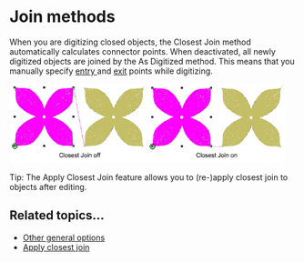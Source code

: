 # Join methods

When you are digitizing closed objects, the Closest Join method automatically calculates connector points. When deactivated, all newly digitized objects are joined by the As Digitized method. This means that you manually specify [entry ](../../glossary/glossary)and [exit](../../glossary/glossary) points while digitizing.

![input00021.png](assets/input00021.png)

Tip: The Apply Closest Join feature allows you to (re-)apply closest join to objects after editing.

## Related topics...

- [Other general options](../../Setup/settings/Other_general_options)
- [Apply closest join](../../Quality/connectors/Apply_closest_join)
